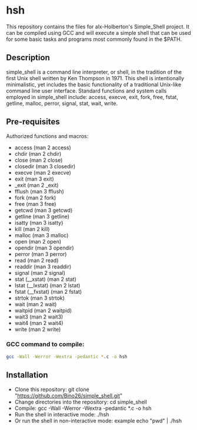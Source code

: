 # hsh 



This repository contains the files for alx-Holberton's Simple_Shell project. It can be compiled using GCC and will execute a simple shell that can be used for some basic tasks and programs most commonly found in the $PATH.

##  Description

simple_shell is a command line interpreter, or shell, in the tradition of the first Unix shell written by Ken Thompson in 1971. This shell is intentionally minimalistic, yet includes the basic functionality of a traditional Unix-like command line user interface. Standard functions and system calls employed in simple_shell include: access, execve, exit, fork, free, fstat, getline, malloc, perror, signal, stat, wait, write.



## Pre-requisites
Authorized functions and macros:
- access (man 2 access)
- chdir (man 2 chdir)
- close (man 2 close)
- closedir (man 3 closedir)
- execve (man 2 execve)
- exit (man 3 exit)
- _exit (man 2 _exit)
- fflush (man 3 fflush)
- fork (man 2 fork)
- free (man 3 free)
- getcwd (man 3 getcwd)
- getline (man 3 getline)
- isatty (man 3 isatty)
- kill (man 2 kill)
- malloc (man 3 malloc)
- open (man 2 open)
- opendir (man 3 opendir)
- perror (man 3 perror)
- read (man 2 read)
- readdir (man 3 readdir)
- signal (man 2 signal)
- stat (__xstat) (man 2 stat)
- lstat (__lxstat) (man 2 lstat)
- fstat (__fxstat) (man 2 fstat)
- strtok (man 3 strtok)
- wait (man 2 wait)
- waitpid (man 2 waitpid)
- wait3 (man 2 wait3)
- wait4 (man 2 wait4)
- write (man 2 write)


### GCC command to compile:
```sh
gcc -Wall -Werror -Wextra -pedantic *.c -o hsh
```

## Installation
 - Clone this repository: git clone "https://github.com/Bino26/simple_shell.git"
 - Change directories into the repository: cd simple_shell
 - Compile: gcc -Wall -Werror -Wextra -pedantic *.c -o hsh
 - Run the shell in interactive mode: ./hsh
 - Or run the shell in non-interactive mode: example echo "pwd" | ./hsh
